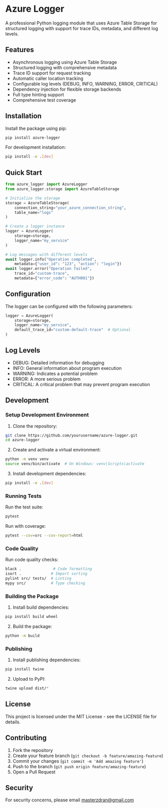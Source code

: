 # Azure Logger

A professional Python logging module that uses Azure Table Storage for structured logging with support for trace IDs, metadata, and different log levels.

## Features

- Asynchronous logging using Azure Table Storage
- Structured logging with comprehensive metadata
- Trace ID support for request tracking
- Automatic caller location tracking
- Configurable log levels (DEBUG, INFO, WARNING, ERROR, CRITICAL)
- Dependency injection for flexible storage backends
- Full type hinting support
- Comprehensive test coverage

## Installation

Install the package using pip:

```bash
pip install azure-logger
```

For development installation:

```bash
pip install -e .[dev]
```

## Quick Start

```python
from azure_logger import AzureLogger
from azure_logger.storage import AzureTableStorage

# Initialize the storage
storage = AzureTableStorage(
    connection_string="your_azure_connection_string",
    table_name="logs"
)

# Create a logger instance
logger = AzureLogger(
    storage=storage,
    logger_name="my_service"
)

# Log messages with different levels
await logger.info("Operation completed", 
    metadata={"user_id": "123", "action": "login"})
await logger.error("Operation failed",
    trace_id="custom-trace",
    metadata={"error_code": "AUTH001"})
```

## Configuration

The logger can be configured with the following parameters:

```python
logger = AzureLogger(
    storage=storage,
    logger_name="my_service",
    default_trace_id="custom-default-trace"  # Optional
)
```

## Log Levels

- DEBUG: Detailed information for debugging
- INFO: General information about program execution
- WARNING: Indicates a potential problem
- ERROR: A more serious problem
- CRITICAL: A critical problem that may prevent program execution

## Development

### Setup Development Environment

1. Clone the repository:
```bash
git clone https://github.com/yourusername/azure-logger.git
cd azure-logger
```

2. Create and activate a virtual environment:
```bash
python -m venv venv
source venv/bin/activate  # On Windows: venv\Scripts\activate
```

3. Install development dependencies:
```bash
pip install -e .[dev]
```

### Running Tests

Run the test suite:
```bash
pytest
```

Run with coverage:
```bash
pytest --cov=src --cov-report=html
```

### Code Quality

Run code quality checks:
```bash
black .              # Code formatting
isort .             # Import sorting
pylint src/ tests/  # Linting
mypy src/           # Type checking
```

### Building the Package

1. Install build dependencies:
```bash
pip install build wheel
```

2. Build the package:
```bash
python -m build
```

### Publishing

1. Install publishing dependencies:
```bash
pip install twine
```

2. Upload to PyPI:
```bash
twine upload dist/*
```

## License

This project is licensed under the MIT License - see the LICENSE file for details.

## Contributing

1. Fork the repository
2. Create your feature branch (`git checkout -b feature/amazing-feature`)
3. Commit your changes (`git commit -m 'Add amazing feature'`)
4. Push to the branch (`git push origin feature/amazing-feature`)
5. Open a Pull Request

## Security

For security concerns, please email masterzdran@gmail.com